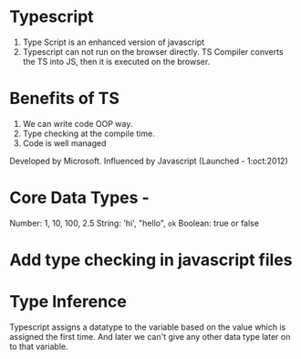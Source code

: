 # Typescript
1. Type Script is an enhanced version of javascript
2. Typescript can not run on the browser directly. TS Compiler converts the TS into JS, then it is executed on the browser.

# Benefits of TS
1. We can write code OOP way.
2. Type checking at the compile time.
3. Code is well managed

Developed by Microsoft. Influenced by Javascript (Launched - 1:oct:2012)

# Core Data Types - 
Number: 1, 10, 100, 2.5
String: 'hi', "hello", `ok`
Boolean: true or false

# Add type checking in javascript files

# Type Inference
Typescript assigns a datatype to the variable based on the value which is assigned the first time. And later we can't give any other data type later on to that variable.